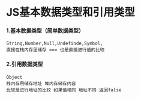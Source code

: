 # JS基本数据类型和引用类型

<ans>

#### 1.基本数据类型（简单数据类型）

```
String,Number,Null,Undefinde,Symbol,
直接在栈内存里储存 === 也是直接进行值的比较
```

#### 2.引用数据类型

```
Object
栈内存例储存地址 堆内存储存内容
比较是进行地址的比较 如果值相同 地址不同 返回false
```

</ans>